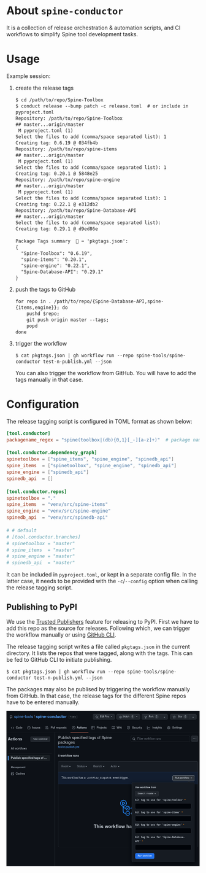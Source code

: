 # About `spine-conductor`

It is a collection of release orchestration & automation scripts, and
CI workflows to simplify Spine tool development tasks.

# Usage

Example session:
1. create the release tags
   ```shell
   $ cd /path/to/repo/Spine-Toolbox
   $ conduct release --bump patch -c release.toml  # or include in pyproject.toml
   Repository: /path/to/repo/Spine-Toolbox
   ## master...origin/master
    M pyproject.toml (1)
   Select the files to add (comma/space separated list): 1
   Creating tag: 0.6.19 @ 034fb4b
   Repository: /path/to/repo/spine-items
   ## master...origin/master
    M pyproject.toml (1)
   Select the files to add (comma/space separated list): 1
   Creating tag: 0.20.1 @ 5848e25
   Repository: /path/to/repo/spine-engine
   ## master...origin/master
    M pyproject.toml (1)
   Select the files to add (comma/space separated list): 1
   Creating tag: 0.22.1 @ e312db2
   Repository: /path/to/repo/Spine-Database-API
   ## master...origin/master
   Select the files to add (comma/space separated list):
   Creating tag: 0.29.1 @ d9ed86e

   Package Tags summary  💾 ➡ 'pkgtags.json':
   {
     "Spine-Toolbox": "0.6.19",
     "spine-items": "0.20.1",
     "spine-engine": "0.22.1",
     "Spine-Database-API": "0.29.1"
   }
   ```
2. push the tags to GitHub
   ```shell
   for repo in . /path/to/repo/{Spine-Database-API,spine-{items,engine}}; do
       pushd $repo;
       git push origin master --tags;
       popd
   done
   ```
3. trigger the workflow
   ```shell
   $ cat pkgtags.json | gh workflow run --repo spine-tools/spine-conductor test-n-publish.yml --json
   ```

   You can also trigger the workflow from GitHub.  You will have to
   add the tags manually in that case.

# Configuration

The release tagging script is configured in TOML format as shown below:
```toml
[tool.conductor]
packagename_regex = "spine(toolbox|(db){0,1}[_-][a-z]+)"  # package name on PyPI

[tool.conductor.dependency_graph]
spinetoolbox = ["spine_items", "spine_engine", "spinedb_api"]
spine_items  = ["spinetoolbox", "spine_engine", "spinedb_api"]
spine_engine = ["spinedb_api"]
spinedb_api  = []

[tool.conductor.repos]
spinetoolbox = "."
spine_items  = "venv/src/spine-items"
spine_engine = "venv/src/spine-engine"
spinedb_api  = "venv/src/spinedb-api"

# # default
# [tool.conductor.branches]
# spinetoolbox = "master"
# spine_items  = "master"
# spine_engine = "master"
# spinedb_api  = "master"
```

It can be included in `pyproject.toml`, or kept in a separate config
file.  In the latter case, it needs to be provided with the
`-c`/`--config` option when calling the release tagging script.

## Publishing to PyPI

We use the [Trusted
Publishers](https://docs.pypi.org/trusted-publishers/) feature for
releasing to PyPI.  First we have to add this repo as the source for
releases.  Following which, we can trigger the workflow manually or
using [GitHub CLI](https://cli.github.com/).

The release tagging script writes a file called `pkgtags.json` in the
current directory.  It lists the repos that were tagged, along with
the tags.  This can be fed to GitHub CLI to initiate publishing.
```shell
$ cat pkgtags.json | gh workflow run --repo spine-tools/spine-conductor test-n-publish.yml --json
```

The packages may also be publised by triggering the workflow manually
from GitHub.  In that case, the release tags for the different Spine
repos have to be entered manually.

![Screenshot of the GH UI to do manual dispatch](./gh-workflow-dispatch.png "Manual dispatch menu on GH Actions")
